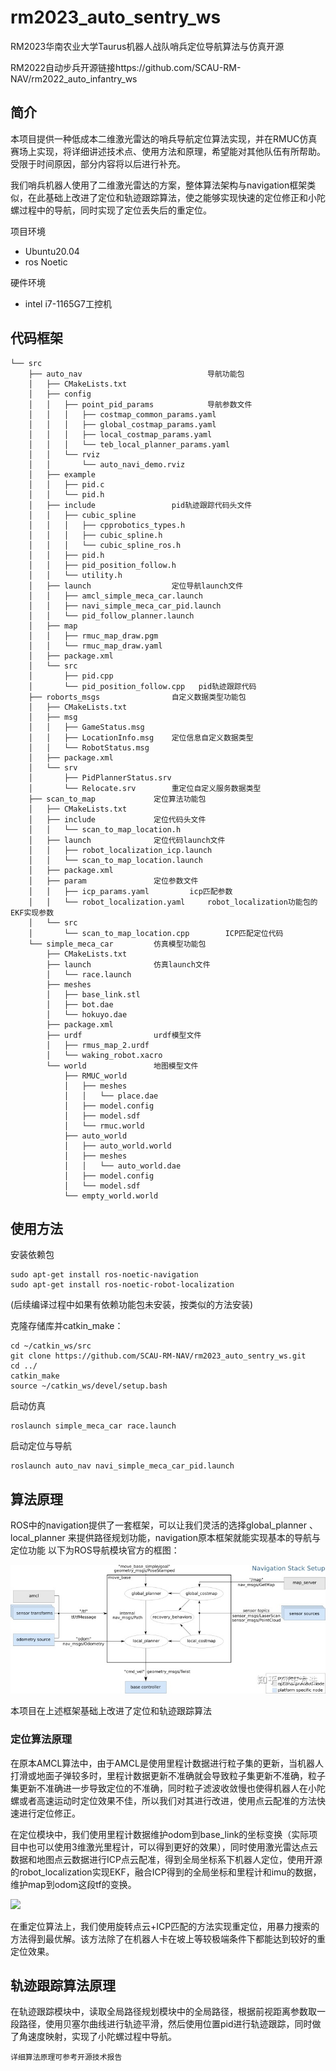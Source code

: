 # rm2023_auto_sentry_ws
 RM2023华南农业大学Taurus机器人战队哨兵定位导航算法与仿真开源

RM2022自动步兵开源链接https://github.com/SCAU-RM-NAV/rm2022_auto_infantry_ws

## 简介
本项目提供一种低成本二维激光雷达的哨兵导航定位算法实现，并在RMUC仿真赛场上实现，将详细讲述技术点、使用方法和原理，希望能对其他队伍有所帮助。受限于时间原因，部分内容将以后进行补充。

我们哨兵机器人使用了二维激光雷达的方案，整体算法架构与navigation框架类似，在此基础上改进了定位和轨迹跟踪算法，使之能够实现快速的定位修正和小陀螺过程中的导航，同时实现了定位丢失后的重定位。

项目环境
* Ubuntu20.04
* ros Noetic

硬件环境
* intel i7-1165G7工控机

## 代码框架
```
└── src
    ├── auto_nav                            导航功能包
    │   ├── CMakeLists.txt
    │   ├── config
    │   │   ├── point_pid_params            导航参数文件
    │   │   │   ├── costmap_common_params.yaml
    │   │   │   ├── global_costmap_params.yaml
    │   │   │   ├── local_costmap_params.yaml
    │   │   │   └── teb_local_planner_params.yaml
    │   │   └── rviz
    │   │       └── auto_navi_demo.rviz
    │   ├── example
    │   │   ├── pid.c
    │   │   └── pid.h
    │   ├── include                 pid轨迹跟踪代码头文件
    │   │   ├── cubic_spline
    │   │   │   ├── cpprobotics_types.h
    │   │   │   ├── cubic_spline.h
    │   │   │   └── cubic_spline_ros.h
    │   │   ├── pid.h
    │   │   ├── pid_position_follow.h
    │   │   └── utility.h
    │   ├── launch                  定位导航launch文件
    │   │   ├── amcl_simple_meca_car.launch
    │   │   ├── navi_simple_meca_car_pid.launch
    │   │   └── pid_follow_planner.launch
    │   ├── map
    │   │   ├── rmuc_map_draw.pgm
    │   │   └── rmuc_map_draw.yaml
    │   ├── package.xml
    │   └── src
    │       ├── pid.cpp
    │       └── pid_position_follow.cpp   pid轨迹跟踪代码
    ├── roborts_msgs                自定义数据类型功能包
    │   ├── CMakeLists.txt
    │   ├── msg
    │   │   ├── GameStatus.msg
    │   │   ├── LocationInfo.msg    定位信息自定义数据类型
    │   │   └── RobotStatus.msg
    │   ├── package.xml
    │   └── srv
    │       ├── PidPlannerStatus.srv
    │       └── Relocate.srv        重定位自定义服务数据类型
    ├── scan_to_map             定位算法功能包
    │   ├── CMakeLists.txt
    │   ├── include             定位代码头文件
    │   │   └── scan_to_map_location.h
    │   ├── launch              定位代码launch文件
    │   │   ├── robot_localization_icp.launch 
    │   │   └── scan_to_map_location.launch
    │   ├── package.xml
    │   ├── param               定位参数文件
    │   │   ├── icp_params.yaml         icp匹配参数
    │   │   └── robot_localization.yaml     robot_localization功能包的EKF实现参数
    │   └── src
    │       └── scan_to_map_location.cpp        ICP匹配定位代码
    └── simple_meca_car         仿真模型功能包
        ├── CMakeLists.txt
        ├── launch              仿真launch文件
        │   └── race.launch
        ├── meshes
        │   ├── base_link.stl
        │   ├── bot.dae
        │   └── hokuyo.dae
        ├── package.xml
        ├── urdf                urdf模型文件
        │   ├── rmus_map_2.urdf
        │   └── waking_robot.xacro
        └── world               地图模型文件
            ├── RMUC_world
            │   ├── meshes
            │   │   └── place.dae
            │   ├── model.config
            │   ├── model.sdf
            │   └── rmuc.world
            ├── auto_world
            │   ├── auto_world.world
            │   ├── meshes
            │   │   └── auto_world.dae
            │   ├── model.config
            │   └── model.sdf
            └── empty_world.world

```
## 使用方法
安装依赖包
```
sudo apt-get install ros-noetic-navigation
sudo apt-get install ros-noetic-robot-localization
```
(后续编译过程中如果有依赖功能包未安装，按类似的方法安装)

克隆存储库并catkin_make：
```
cd ~/catkin_ws/src
git clone https://github.com/SCAU-RM-NAV/rm2023_auto_sentry_ws.git
cd ../
catkin_make
source ~/catkin_ws/devel/setup.bash
```

启动仿真
```
roslaunch simple_meca_car race.launch 
```
启动定位与导航
```
roslaunch auto_nav navi_simple_meca_car_pid.launch 
```

## 算法原理

ROS中的navigation提供了一套框架，可以让我们灵活的选择global_planner 、local_planner 来提供路径规划功能，navigation原本框架就能实现基本的导航与定位功能
以下为ROS导航模块官方的框图：

![ROS导航模块官方的框图](assets/navigation.jpg "Magic Gardens")

本项目在上述框架基础上改进了定位和轨迹跟踪算法

### 定位算法原理
在原本AMCL算法中，由于AMCL是使用里程计数据进行粒子集的更新，当机器人打滑或地面子弹较多时，里程计数据更新不准确就会导致粒子集更新不准确，粒子集更新不准确进一步导致定位的不准确，同时粒子滤波收敛慢也使得机器人在小陀螺或者高速运动时定位效果不佳，所以我们对其进行改进，使用点云配准的方法快速进行定位修正。

在定位模块中，我们使用里程计数据维护odom到base_link的坐标变换（实际项目中也可以使用3维激光里程计，可以得到更好的效果），同时使用激光雷达点云数据和地图点云数据进行ICP点云配准，得到全局坐标系下机器人定位，使用开源的robot_localization实现EKF，融合ICP得到的全局坐标和里程计和imu的数据，维护map到odom这段tf的变换。

![](assets/sentry_location.gif)

在重定位算法上，我们使用旋转点云+ICP匹配的方法实现重定位，用暴力搜索的方法得到最优解。该方法除了在机器人卡在坡上等较极端条件下都能达到较好的重定位效果。

## 轨迹跟踪算法原理

在轨迹跟踪模块中，读取全局路径规划模块中的全局路径，根据前视距离参数取一段路径，使用贝塞尔曲线进行轨迹平滑，然后使用位置pid进行轨迹跟踪，同时做了角速度映射，实现了小陀螺过程中导航。

```详细算法原理可参考开源技术报告```